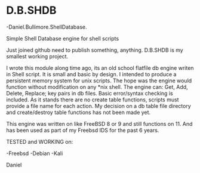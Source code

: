 # D.B.SHDB
-Daniel.Bullimore.ShellDatabase.

Simple Shell Database engine for shell scripts

Just joined github need to publish something, anything. D.B.SHDB is my smallest working project.

I wrote this module along time ago, its an old school flatfile db engine writen in Shell script.
It is small and basic by design.
I intended to produce a persistent memory system for unix scripts.
The hope was the engine would function without modification on any *nix shell.
The engine can: Get, Add, Delete, Replace; key pairs in db files.
Basic error/syntax checking is included.
As it stands there are no create table functions, scripts must provide a file name for each action.
My decision on a db table file directory and create/destroy table functions has not been made yet.

This engine was written on like FreeBSD 8 or 9 and still functions on 11. And has been used as part of my Freebsd IDS for the past 6 years.

TESTED and WORKING on:

-Freebsd
-Debian
-Kali 

Daniel
